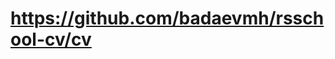 <h1 style="color:brown;"><a href="https://github.com/badaevmh/rsschool-cv/cv">https://github.com/badaevmh/rsschool-cv/cv</a></h1>
